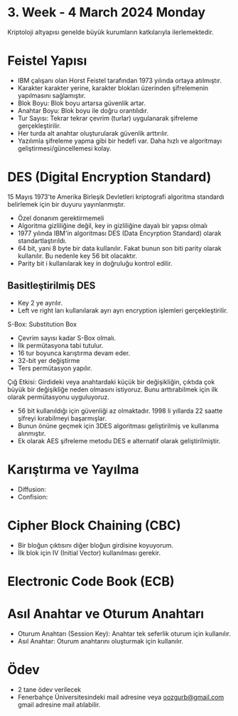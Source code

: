 # 3. Week - 4 March 2024 Monday

Kriptoloji altyapısı genelde büyük kurumların katkılarıyla ilerlemektedir.

# Feistel Yapısı
* IBM çalışanı olan Horst Feistel tarafından 1973 yılında ortaya atılmıştır.
* Karakter karakter yerine, karakter blokları üzerinden şifrelemenin yapılmasını sağlamıştır.
* Blok Boyu: Blok boyu artarsa güvenlik artar.
* Anahtar Boyu: Blok boyu ile doğru orantılıdır.
* Tur Sayısı: Tekrar tekrar çevrim (turlar) uygulanarak şifreleme gerçekleştirilir.
* Her turda alt anahtar oluşturularak güvenlik arttırılır.
* Yazılımla şifreleme yapma gibi bir hedefi var. Daha hızlı ve algoritmayı geliştirmesi/güncellemesi kolay.

# DES (Digital Encryption Standard)

15 Mayıs 1973'te Amerika Birleşik Devletleri kriptografi algoritma standardı belirlemek için bir duyuru yayınlanmıştır.
* Özel donanım gerektirmemeli
* Algoritma gizliliğine değil, key in gizliliğine dayalı bir yapısı olmalı
* 1977 yılında IBM'in algoritması DES (Data Encyrption Standard) olarak standartlaştırıldı.
* 64 bit, yani 8 byte bir data kullanılır. Fakat bunun son biti parity olarak kullanılır. Bu nedenle key 56 bit olacaktır.
* Parity bit i kullanılarak key in doğruluğu kontrol edilir.

## Basitleştirilmiş DES
* Key 2 ye ayrılır.
* Left ve right ları kullanılarak ayrı ayrı encryption işlemleri gerçekleştirilir.

S-Box: Substitution Box
* Çevrim sayısı kadar S-Box olmalı.
* İlk permütasyona tabi tutulur.
* 16 tur boyunca karıştırma devam eder.
* 32-bit yer değiştirme
* Ters permütasyon yapılır.

Çığ Etkisi: Girdideki veya anahtardaki küçük bir değişikliğin, çıktıda çok büyük bir değişikliğe neden olmasını istiyoruz. Bunu arttırabilmek için ilk olarak permütasyonu uyguluyoruz.

* 56 bit kullanıldığı için güvenliği az olmaktadır. 1998 li yıllarda 22 saatte şifreyi kırabilmeyi başarmışlar.
* Bunun önüne geçmek için 3DES algoritması geliştirilmiş ve kullanıma alınmıştır.
* Ek olarak AES şifreleme metodu DES e alternatif olarak geliştirilmiştir.

# Karıştırma ve Yayılma

* Diffusion:
* Confision: 

# Cipher Block Chaining (CBC)
* Bir bloğun çıktısını diğer bloğun girdisine koyuyorum.
* İlk blok için IV (Initial Vector) kullanılması gerekir.

# Electronic Code Book (ECB)


# Asıl Anahtar ve Oturum Anahtarı
* Oturum Anahtarı (Session Key): Anahtar tek seferlik oturum için kullanılır.
* Asıl Anahtar: Oturum anahtarını oluşturmak için kullanılır.

# Ödev
* 2 tane ödev verilecek
* Fenerbahçe Üniversitesindeki mail adresine veya oozgurb@gmail.com gmail adresine mail atılabilir.
